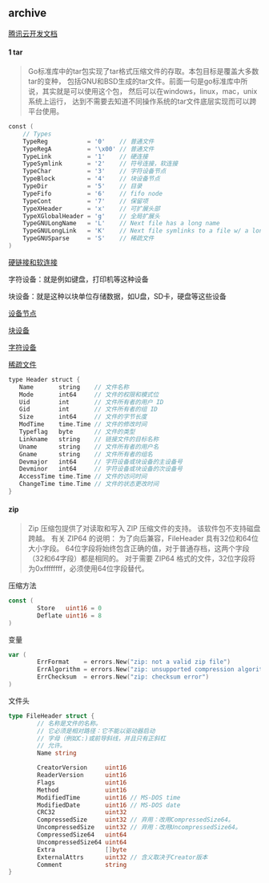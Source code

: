 ## archive

[腾讯云开发文档](https://cloud.tencent.com/developer/doc/1101)
#### 1 tar
>Go标准库中的tar包实现了tar格式压缩文件的存取。本包目标是覆盖大多数tar的变种，
包括GNU和BSD生成的tar文件。前面一句是go标准库中所说，其实就是可以使用这个包，
然后可以在windows，linux，mac，unix系统上运行，
达到不需要去知道不同操作系统的tar文件底层实现而可以跨平台使用。

```go
const (  
    // Types  
    TypeReg           = '0'    // 普通文件  
    TypeRegA          = '\x00' // 普通文件  
    TypeLink          = '1'    // 硬连接  
    TypeSymlink       = '2'    // 符号连接，软连接  
    TypeChar          = '3'    // 字符设备节点  
    TypeBlock         = '4'    // 块设备节点  
    TypeDir           = '5'    // 目录  
    TypeFifo          = '6'    // fifo node  
    TypeCont          = '7'    // 保留项  
    TypeXHeader       = 'x'    // 可扩展头部  
    TypeXGlobalHeader = 'g'    // 全局扩展头  
    TypeGNULongName   = 'L'    // Next file has a long name  
    TypeGNULongLink   = 'K'    // Next file symlinks to a file w/ a long name  
    TypeGNUSparse     = 'S'    // 稀疏文件  
)  
```
[硬链接和软连接](https://www.ibm.com/developerworks/cn/linux/l-cn-hardandsymb-links/)

字符设备：就是例如键盘，打印机等这种设备

块设备：就是这种以块单位存储数据，如U盘，SD卡，硬盘等这些设备

[设备节点](https://blog.csdn.net/u013904227/article/details/50483662)

[块设备](https://baike.baidu.com/item/%E5%9D%97%E8%AE%BE%E5%A4%87/2413231?fr=aladdin)

[字符设备](https://baike.baidu.com/item/%E5%AD%97%E7%AC%A6%E8%AE%BE%E5%A4%87)

[稀疏文件](https://blog.csdn.net/cymm_liu/article/details/8760033)


```go
type Header struct {  
   Name       string    // 文件名称  
   Mode       int64     // 文件的权限和模式位  
   Uid        int       // 文件所有者的用户 ID  
   Gid        int       // 文件所有者的组 ID  
   Size       int64     // 文件的字节长度  
   ModTime    time.Time // 文件的修改时间  
   Typeflag   byte      // 文件的类型  
   Linkname   string    // 链接文件的目标名称  
   Uname      string    // 文件所有者的用户名  
   Gname      string    // 文件所有者的组名  
   Devmajor   int64     // 字符设备或块设备的主设备号  
   Devminor   int64     // 字符设备或块设备的次设备号  
   AccessTime time.Time // 文件的访问时间  
   ChangeTime time.Time // 文件的状态更改时间  
}  
```
#### zip

>Zip 压缩包提供了对读取和写入 ZIP 压缩文件的支持。
该软件包不支持磁盘跨越。
有关 ZIP64 的说明：
为了向后兼容，FileHeader 具有32位和64位大小字段。
64位字段将始终包含正确的值，对于普通存档，这两个字段（32和64字段）都是相同的。
对于需要 ZIP64 格式的文件，32位字段将为0xffffffff，必须使用64位字段替代。


压缩方法
```go
const (
        Store   uint16 = 0
        Deflate uint16 = 8
)
```

变量
```go
var (
        ErrFormat    = errors.New("zip: not a valid zip file")
        ErrAlgorithm = errors.New("zip: unsupported compression algorithm")
        ErrChecksum  = errors.New("zip: checksum error")
)
```


文件头
```go
type FileHeader struct {
        // 名称是文件的名称。
        // 它必须是相对路径：它不能以驱动器启动
        // 字母（例如C:)或前导斜线，并且只有正斜杠
        // 允许。
        Name string

        CreatorVersion     uint16
        ReaderVersion      uint16
        Flags              uint16
        Method             uint16
        ModifiedTime       uint16 // MS-DOS time
        ModifiedDate       uint16 // MS-DOS date
        CRC32              uint32
        CompressedSize     uint32 // 弃用：改用CompressedSize64。
        UncompressedSize   uint32 // 弃用：改用UncompressedSize64。
        CompressedSize64   uint64
        UncompressedSize64 uint64
        Extra              []byte
        ExternalAttrs      uint32 // 含义取决于Creator版本
        Comment            string
}
```

